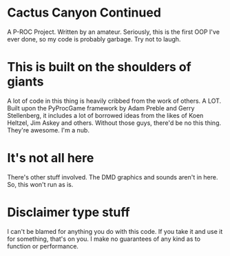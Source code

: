 Cactus Canyon Continued
=======================

A P-ROC Project.  Written by an amateur.  Seriously, this is the first OOP I've ever done, so my code is probably garbage.  Try not to laugh.

This is built on the shoulders of giants
========================================

A lot of code in this thing is heavily cribbed from the work of others. A LOT. Built upon the PyProcGame framework by Adam Preble and Gerry Stellenberg,  it includes a lot of borrowed ideas from the likes of Koen Heltzel, Jim Askey and others.  Without those guys, there'd be no this thing.  They're awesome. I'm a nub.

It's not all here
=================

There's other stuff involved.  The DMD graphics and sounds aren't in here.  So, this won't run as is.

Disclaimer type stuff
=====================

I can't be blamed for anything you do with this code.  If you take it and use it for something, that's on you. I make no guarantees of any kind as to function or performance.
